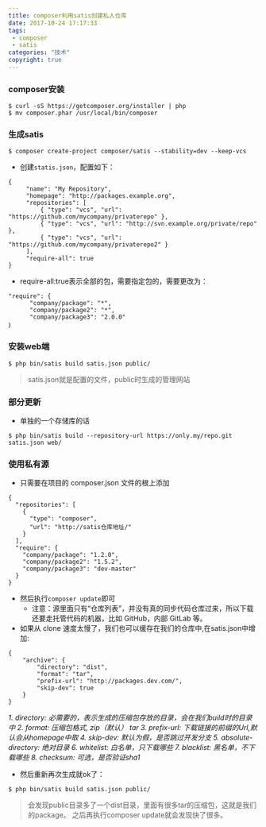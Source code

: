 ```yaml
---
title: composer利用satis创建私人仓库
date: 2017-10-24 17:17:33
tags:
 - composer
 - satis
categories: "技术"
copyright: true
---
```

### composer安装

```
$ curl -sS https://getcomposer.org/installer | php
$ mv composer.phar /usr/local/bin/composer
```
### 生成satis

```
$ composer create-project composer/satis --stability=dev --keep-vcs
```
<!--more-->

- 创建`statis.json`，配置如下：

```
{
 	 "name": "My Repository",
 	 "homepage": "http://packages.example.org",
 	 "repositories": [
   		 { "type": "vcs", "url": "https://github.com/mycompany/privaterepo" },
   		 { "type": "vcs", "url": "http://svn.example.org/private/repo" },
   		 { "type": "vcs", "url": "https://github.com/mycompany/privaterepo2" }
 	 ],
 	 "require-all": true
}
```
- require-all:true表示全部的包，需要指定包的，需要更改为：

```
"require": {
 	  "company/package": "*",
  	  "company/package2": "*",
  	  "company/package3": "2.0.0"
｝
```
### 安装web端

```
$ php bin/satis build satis.json public/
```
> satis.json就是配置的文件，public时生成的管理网站  

### 部分更新
- 单独的一个存储库的话

```
$ php bin/satis build --repository-url https://only.my/repo.git satis.json web/
```
### 使用私有源
- 只需要在项目的 composer.json 文件的根上添加

```
{
  "repositories": [
    {
      "type": "composer",
      "url": "http://satis仓库地址/"
    }
  ],
  "require": {
    "company/package": "1.2.0",
    "company/package2": "1.5.2",
    "company/package3": "dev-master"
  }
}
```
- 然后执行`composer update`即可
  - 注意：源里面只有“仓库列表”，并没有真的同步代码仓库过来，所以下载还要走托管代码的机器，比如 GitHub，内部 GitLab 等。
- 如果从 clone 速度太慢了，我们也可以缓存在我们的仓库中,在satis.json中增加:

```
{
    "archive": {
        "directory": "dist",
        "format": "tar",
        "prefix-url": "http://packages.dev.com/",
        "skip-dev": true
    }
}
```
*1. directory: 必需要的，表示生成的压缩包存放的目录，会在我们build时的目录中
2. format: 压缩包格式, zip（默认） tar
3. prefix-url: 下载链接的前缀的Url,默认会从homepage中取
4. skip-dev: 默认为假，是否跳过开发分支
5. absolute-directory: 绝对目录
6. whitelist: 白名单，只下载哪些
7. blacklist: 黑名单，不下载哪些
8. checksum: 可选，是否验证sha1*
- 然后重新再次生成就ok了：

```
$ php bin/satis build satis.json public/
```
> 会发现public目录多了一个dist目录，里面有很多tar的压缩包，这就是我们的package。 之后再执行composer update就会发现快了很多。

